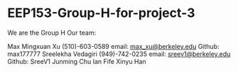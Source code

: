 # EEP153-Group-H-for-project-3

We are the Group H
Our team:

Max Mingxuan Xu   (510)-603-0589  email: max_xu@berkeley.edu  Github: max177777
Sreelekha Vedagiri (949)-742-0235 email: sreev1@berkeley.edu     Github: SreeV1
Junming Chu
Ian Fife
Xinyu Han
